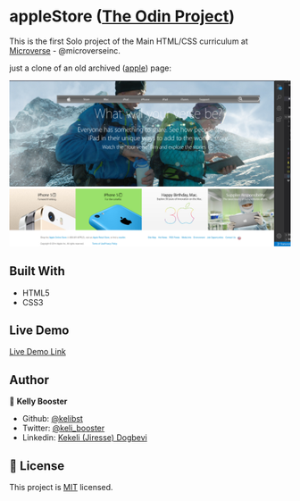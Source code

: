 # appleStore ([The Odin Project](https://web.archive.org/web/20140301004610/http://www.apple.com/))

This is the first Solo project of the Main HTML/CSS curriculum at [Microverse](https:www.microverse.org/) - @microverseinc. 

just a clone of an old archived ([apple](https://web.archive.org/web/20140301004610/http://www.apple.com/)) page: 

![demopage](demopage.png)

## Built With

- HTML5 
- CSS3

## Live Demo

[Live Demo Link](https://raw.githack.com/kelibst/appleStore/tree/featured-branch/index.html)

## Author

👤 **Kelly Booster**

- Github: [@kelibst](https://github.com/kelibst)
- Twitter: [@keli_booster](https://twitter.com/keli_booster)
- Linkedin: [Kekeli (Jiresse) Dogbevi
](https://www.linkedin.com/in/kekeli-dogbevi-958272108/)



## 📝 License

This project is [MIT](https://opensource.org/licenses/MIT) licensed.

